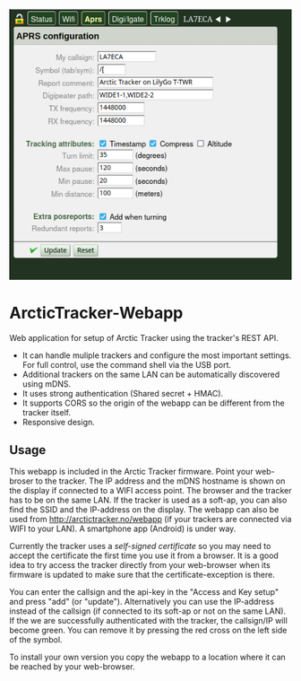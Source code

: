 ![APRS configuration](Screenshot.1.png)
# ArcticTracker-Webapp
Web application for setup of Arctic Tracker using the tracker's REST API.
* It can handle muliple trackers and configure the most important settings. For full control, use the command shell via the USB port. 
* Additional trackers on the same LAN can be automatically discovered using mDNS.
* It uses strong authentication (Shared secret + HMAC).
* It supports CORS so the origin of the webapp can be different from the tracker itself.
* Responsive design. 

## Usage
This webapp is included in the Arctic Tracker firmware. Point your web-broser to the tracker. The IP address and the mDNS hostname is shown on the display if connected to a WIFI access point. The browser and the tracker has to be on the same LAN. If the tracker is used as a soft-ap, you can also find the SSID and the IP-address on the display. The webapp can also be used from http://arctictracker.no/webapp (if your trackers are connected via WIFI to your LAN). A smartphone app (Android) is under way.

Currently the tracker uses a *self-signed certificate* so you may need to accept the certificate the first time you use it from a browser. It is a good idea to try access the tracker directly from your web-browser when its firmware is updated to make sure that the certificate-exception is there.   

You can enter the callsign and the api-key in the "Access and Key setup" and press "add" (or "update"). Alternatively you can use the IP-address instead of the callsign (if connected to its soft-ap or not on the same LAN). If the we are successfully authenticated with the tracker, the callsign/IP will become green. You can remove it by pressing the red cross on the left side of the symbol.  

To install your own version you copy the webapp to a location where it can be reached by your web-browser. 

